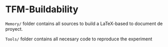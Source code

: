# TFM-Buildability

```Memory/``` folder contains all sources to build a LaTeX-based to document de proyect.

```Tools/``` folder contains all necesary code to reproduce the experiment

